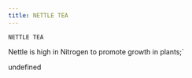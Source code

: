 ```yaml
---
title: NETTLE TEA
---
```

`NETTLE TEA`

Nettle is high in Nitrogen to promote growth in plants;`

undefined